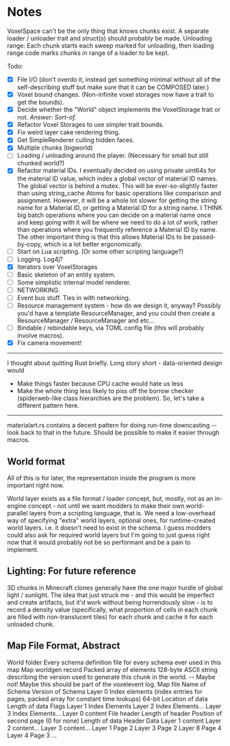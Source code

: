 Notes
====
VoxelSpace can't be the only thing that knows chunks exist. A separate loader / unloader trait and struct(s) should probably be made.
Unloading range: Each chunk starts each sweep marked for unloading, then loading range code marks chunks in range of a loader to be kept.

Todo:

- [x] File I/O (don't overdo it, instead get something minimal without all of the self-describing stuff but make sure that it can be COMPOSED later.)
- [x] Voxel bound changes. (Non-infinite voxel storages now have a trait to get the bounds).
- [x] Decide whether the "World" object implements the VoxelStorage trait or not. _Answer: Sort-of._
- [x] Refactor Voxel Storages to use simpler trait bounds.
- [x] Fix weird layer cake rendering thing.
- [x] Get SimpleRenderer culling hidden faces.
- [x] Multiple chunks (bigworld)
- [ ] Loading / unloading around the player. (Necessary for small but still chunked world?)
- [x] Refactor material IDs. 
		I eventually decided on using private uint64s for the material ID value, which index a global vector of material ID names.
		The global vector is behind a mutex.
		This will be ever-so-slightly faster than using string_cache Atoms for basic operations like comparison and assignment.
		However, it will be a whole lot slower for getting the string name for a Material ID, or getting a Material ID for a string name.
		I THINK big batch operations where you can decide on a material name once and keep going with it will be where we need to do a lot of work,
		rather than operations where you frequently reference a Material ID by name.
		The other important thing is that this allows Material IDs to be passed-by-copy, which is a lot better ergonomically. 
- [ ] Start on Lua scripting. (Or some other scripting language?)
- [ ] Logging. Log4j? 
- [x] Iterators over VoxelStorages
- [ ] Basic skeleton of an entity system.
- [ ] Some simplistic internal model renderer.
- [ ] NETWORKING.
- [ ] Event bus stuff. Ties in with networking.
- [ ] Resource management system - how do we design it, anyway? Possibly you'd have a template ResourceManager<T>, and you could then 
    create a ResourceManager<Texture> / ResourceManager<Sound> and etc...
- [ ] Bindable / rebindable keys, via TOML config file (this will probably involve macros).
- [x] Fix camera movement!

----

I thought about quitting Rust briefly. Long story short - data-oriented design would
* Make things faster because CPU cache would hate us less
* Make the whole thing less likely to piss off the borrow checker (spiderweb-like class hierarchies are the problem).
So, let's take a different pattern here. 

----

materialart.rs contains a decent pattern for doing run-time downcasting -- look back to that in the future.
Should be possible to make it easier through macros.

World format
-----
All of this is for later, the representation inside the program is more important right now. 

World layer exists as a file format / loader concept, but, mostly, not as an in-engine concept - not until we want modders to make their own world-parallel layers from a scripting language, that is.
We need a low-overhead way of specifying "extra" world layers, optional ones, for runtime-created world layers. i.e. it doesn't need to exist in the schema.
I guess modders could also ask for required world layers but I'm going to just guess right now that it would probably not be so performant and be a pain to implement.

Lighting: For future reference
-----
3D chunks in Minecraft clones generally have the one major hurdle of global light / sunlight. 
The idea that just struck me - and this would be imperfect and create artifacts, but it'd work without being horrendously slow - is to record a density value (specifically, what proportion of
cells in each chunk are filled with non-translucent tiles) for each chunk and cache it for each unloaded chunk. 

Map File Format, Abstract
-----
World folder
	Every schema definition file for every schema ever used in this map
	Map worldgen record
		Packed array of elements
			128-byte ASCII string describing the version used to generate this chunk in the world. -- Maybe not! Maybe this should be part of the voxelevent log.
	Map file
		Name of Schema
		Version of Schema
		Layer 0 Index elements (index entries for pages, packed array for constant time lookups)
				64-bit Location of data
				Length of data
				Flags
		Layer 1 Index Elements
		Layer 2 Index Elements...
		Layer 3 Index Elements...
		Layer 0 content
			File header
				Length of header
				Position of second page (0 for none)
				Length of data
			Header
			Data
		Layer 1 content
		Layer 2 content...
		Layer 3 content...
		Layer 1 Page 2
		Layer 3 Page 2
		Layer 8 Page 4
		Layer 4 Page 3
		...
